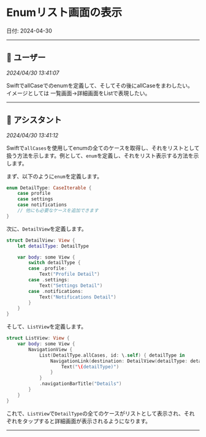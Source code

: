 # Enumリスト画面の表示

日付: 2024-04-30

---

## 👤 ユーザー
*2024/04/30 13:41:07*

SwiftでallCaseでのenumを定義して、そしてその後にallCaseをまわしたい。
イメージとしては 一覧画面→詳細画面をListで表現したい。

---

## 🤖 アシスタント
*2024/04/30 13:41:12*

Swiftで`allCases`を使用してenumの全てのケースを取得し、それをリストとして扱う方法を示します。例として、`enum`を定義し、それをリスト表示する方法を示します。

まず、以下のように`enum`を定義します。

```swift
enum DetailType: CaseIterable {
    case profile
    case settings
    case notifications
    // 他にも必要なケースを追加できます
}
```

次に、`DetailView`を定義します。

```swift
struct DetailView: View {
    let detailType: DetailType

    var body: some View {
        switch detailType {
        case .profile:
            Text("Profile Detail")
        case .settings:
            Text("Settings Detail")
        case .notifications:
            Text("Notifications Detail")
        }
    }
}
```

そして、`ListView`を定義します。

```swift
struct ListView: View {
    var body: some View {
        NavigationView {
            List(DetailType.allCases, id: \.self) { detailType in
                NavigationLink(destination: DetailView(detailType: detailType)) {
                    Text("\(detailType)")
                }
            }
            .navigationBarTitle("Details")
        }
    }
}
```

これで、`ListView`で`DetailType`の全てのケースがリストとして表示され、それぞれをタップすると詳細画面が表示されるようになります。

---
